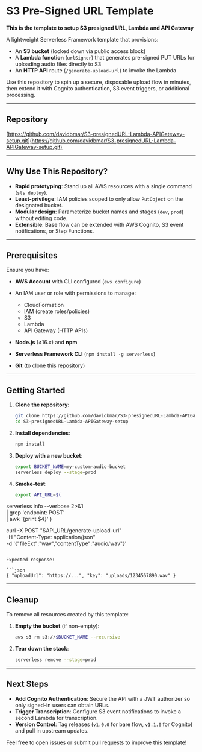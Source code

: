 # S3 Pre-Signed URL Template

**This is the template to setup S3 presigned URL, Lambda and API Gateway**

A lightweight Serverless Framework template that provisions:

* An **S3 bucket** (locked down via public access block)
* A **Lambda function** (`urlSigner`) that generates pre-signed PUT URLs for uploading audio files directly to S3
* An **HTTP API** route (`/generate-upload-url`) to invoke the Lambda

Use this repository to spin up a secure, disposable upload flow in minutes, then extend it with Cognito authentication, S3 event triggers, or additional processing.

---

## Repository

[https://github.com/davidbmar/S3-presignedURL-Lambda-APIGateway-setup.git](https://github.com/davidbmar/S3-presignedURL-Lambda-APIGateway-setup.git)

---

## Why Use This Repository?

* **Rapid prototyping**: Stand up all AWS resources with a single command (`sls deploy`).
* **Least-privilege**: IAM policies scoped to only allow `PutObject` on the designated bucket.
* **Modular design**: Parameterize bucket names and stages (`dev`, `prod`) without editing code.
* **Extensible**: Base flow can be extended with AWS Cognito, S3 event notifications, or Step Functions.

---

## Prerequisites

Ensure you have:

* **AWS Account** with CLI configured (`aws configure`)
* An IAM user or role with permissions to manage:

  * CloudFormation
  * IAM (create roles/policies)
  * S3
  * Lambda
  * API Gateway (HTTP APIs)
* **Node.js** (≥16.x) and **npm**
* **Serverless Framework CLI** (`npm install -g serverless`)
* **Git** (to clone this repository)

---

## Getting Started

1. **Clone the repository**:

   ```bash
   git clone https://github.com/davidbmar/S3-presignedURL-Lambda-APIGateway-setup.git
   cd S3-presignedURL-Lambda-APIGateway-setup
   ```

2. **Install dependencies**:

   ```bash
   npm install
   ```

3. **Deploy with a new bucket**:

   ```bash
   export BUCKET_NAME=my-custom-audio-bucket
   serverless deploy --stage=prod
   ```

4. **Smoke-test**:

   ```bash
   export API_URL=$(
  serverless info --verbose 2>&1 \
    | grep 'endpoint: POST' \
    | awk '{print $4}'
)

   
   curl -X POST "$API_URL/generate-upload-url" \
     -H "Content-Type: application/json" \
     -d '{"fileExt":"wav","contentType":"audio/wav"}'
   ```

Expected response:

```json
{ "uploadUrl": "https://...", "key": "uploads/1234567890.wav" }
```

---

## Cleanup

To remove all resources created by this template:

1. **Empty the bucket** (if non-empty):

   ```bash
   aws s3 rm s3://$BUCKET_NAME --recursive
   ```

2. **Tear down the stack**:

   ```bash
   serverless remove --stage=prod
   ```

---

## Next Steps

* **Add Cognito Authentication**: Secure the API with a JWT authorizer so only signed-in users can obtain URLs.
* **Trigger Transcription**: Configure S3 event notifications to invoke a second Lambda for transcription.
* **Version Control**: Tag releases (`v1.0.0` for bare flow, `v1.1.0` for Cognito) and pull in upstream updates.

Feel free to open issues or submit pull requests to improve this template!


